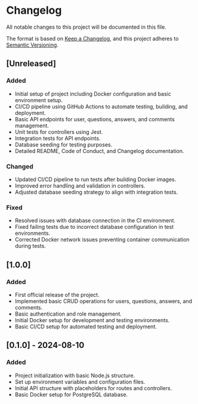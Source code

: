 # Changelog

All notable changes to this project will be documented in this file.

The format is based on [Keep a Changelog](https://keepachangelog.com/en/1.0.0/), and this project adheres to [Semantic Versioning](https://semver.org/spec/v2.0.0.html).

## [Unreleased]
### Added
- Initial setup of project including Docker configuration and basic environment setup.
- CI/CD pipeline using GitHub Actions to automate testing, building, and deployment.
- Basic API endpoints for user, questions, answers, and comments management.
- Unit tests for controllers using Jest.
- Integration tests for API endpoints.
- Database seeding for testing purposes.
- Detailed README, Code of Conduct, and Changelog documentation.

### Changed
- Updated CI/CD pipeline to run tests after building Docker images.
- Improved error handling and validation in controllers.
- Adjusted database seeding strategy to align with integration tests.

### Fixed
- Resolved issues with database connection in the CI environment.
- Fixed failing tests due to incorrect database configuration in test environments.
- Corrected Docker network issues preventing container communication during tests.

## [1.0.0] 
### Added
- First official release of the project.
- Implemented basic CRUD operations for users, questions, answers, and comments.
- Basic authentication and role management.
- Initial Docker setup for development and testing environments.
- Basic CI/CD setup for automated testing and deployment.

## [0.1.0] - 2024-08-10
### Added
- Project initialization with basic Node.js structure.
- Set up environment variables and configuration files.
- Initial API structure with placeholders for routes and controllers.
- Basic Docker setup for PostgreSQL database.
